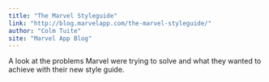 ```yaml
---
title: "The Marvel Styleguide"
link: "http://blog.marvelapp.com/the-marvel-styleguide/"
author: "Colm Tuite"
site: "Marvel App Blog"
---
```


A look at the problems Marvel were trying to solve and what they wanted to achieve with their new style guide.
